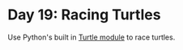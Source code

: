 # Day 19: Racing Turtles

Use Python's built in [Turtle module](https://docs.python.org/3/library/turtle.html) to race turtles.
